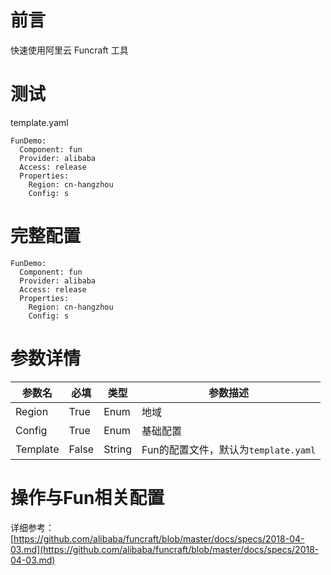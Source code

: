 # 前言

快速使用阿里云 Funcraft 工具

# 测试

template.yaml

```
FunDemo:
  Component: fun
  Provider: alibaba
  Access: release
  Properties:
    Region: cn-hangzhou
    Config: s
```


# 完整配置

```
FunDemo:
  Component: fun
  Provider: alibaba
  Access: release
  Properties:
    Region: cn-hangzhou
    Config: s
```

# 参数详情

| 参数名 |  必填  |  类型  |  参数描述  |
| --- |  ---  |  ---  |  ---  |
| Region | True | Enum | 地域 |
| Config | True | Enum | 基础配置 |
| Template | False | String | Fun的配置文件，默认为`template.yaml` |

# 操作与Fun相关配置

详细参考： [https://github.com/alibaba/funcraft/blob/master/docs/specs/2018-04-03.md](https://github.com/alibaba/funcraft/blob/master/docs/specs/2018-04-03.md)